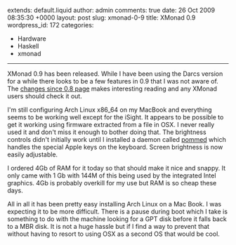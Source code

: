extends: default.liquid
author: admin
comments: true
date: 26 Oct 2009 08:35:30 +0000
layout: post
slug: xmonad-0-9
title: XMonad 0.9
wordpress_id: 172
categories:
- Hardware
- Haskell
- xmonad
---

XMonad 0.9 has been released. While I have been using the Darcs version for a while there looks to be a few features in 0.9 that I was not aware of. The [changes since 0.8 page](http://haskell.org/haskellwiki/Xmonad/Notable_changes_since_0.8) makes interesting reading and any XMonad users should check it out.

I'm still configuring Arch Linux x86_64 on my MacBook and everything seems to be working well except for the iSight. It appears to be possible to get it working using firmware extracted from a file in OSX. I never really used it and don't miss it enough to bother doing that. The brightness controls didn't initially work until I installed a daemon called [pommed](http://www.technologeek.org/projects/pommed/) which handles the special Apple keys on the keyboard. Screen brightness is now easily adjustable.

I ordered 4Gb of RAM for it today so that should make it nice and snappy. It only came with 1 Gb with 144M of this being used by the integrated Intel graphics. 4Gb is probably overkill for my use but RAM is so cheap these days.

All in all it has been pretty easy installing Arch Linux on a Mac Book. I was expecting it to be more difficult. There is a pause during boot which I take is something to do with the machine looking for a GPT disk before it falls back to a MBR disk. It is not a huge hassle but if I find a way to prevent that without having to resort to using OSX as a second OS that would be cool.
